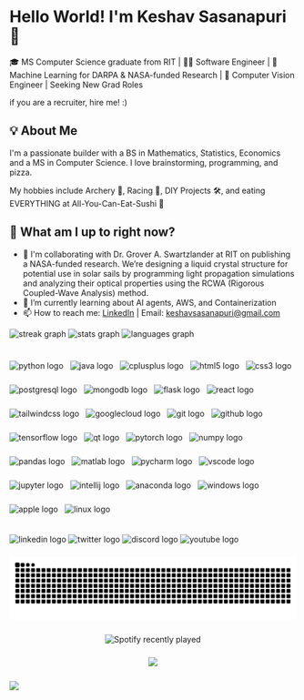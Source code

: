 

<!--
**Skeshav-sasanapuri/Skeshav-sasanapuri** is a ✨ _special_ ✨ repository because its `README.md` (this file) appears on your GitHub profile.

Here are some ideas to get you started:

- 🔭 I’m currently working on ...
- 🌱 I’m currently learning ...
- 👯 I’m looking to collaborate on ...
- 🤔 I’m looking for help with ...
- 💬 Ask me about ...
- 📫 How to reach me: ...
- 😄 Pronouns: ...
- ⚡ Fun fact: ...
-->

 # Hello World! I'm Keshav Sasanapuri 👋

 🎓 MS Computer Science graduate from RIT | 👨‍💻 Software Engineer | 🤖 Machine Learning for DARPA & NASA-funded Research | 🧠 Computer Vision Engineer | Seeking New Grad Roles

 if you are a recruiter, hire me! :)

 ## 💡 About Me

I'm a passionate builder with a BS in Mathematics, Statistics, Economics and a MS in Computer Science. I love brainstorming, programming, and pizza.

My hobbies include Archery 🏹, Racing 🚗, DIY Projects 🛠️, and eating EVERYTHING at All-You-Can-Eat-Sushi 🍣

## 🧭 What am I up to right now?

- 🔬 I'm collaborating with Dr. Grover A. Swartzlander at RIT on publishing a NASA-funded research. We’re designing a liquid crystal structure for potential use in solar sails by programming light propagation simulations and analyzing their optical properties using the RCWA (Rigorous Coupled-Wave Analysis) method.
- 🌱 I’m currently learning about AI agents, AWS, and Containerization
- 📫 How to reach me: [LinkedIn](https://www.linkedin.com/in/keshav-sasanapuri/) | Email: keshavsasanapuri@gmail.com

<div align="left">
  <img src="https://streak-stats.demolab.com?user=Skeshav-sasanapuri&locale=en&mode=daily&theme=dracula&hide_border=false&border_radius=5&order=3" height="150" alt="streak graph"  />
  <img src="https://github-readme-stats.vercel.app/api?username=Skeshav-sasanapuri&hide_title=false&hide_rank=true&show_icons=true&include_all_commits=true&count_private=true&disable_animations=false&theme=dracula&locale=en&hide_border=false&order=1" height="150" alt="stats graph"  />
  <img src="https://github-readme-stats.vercel.app/api/top-langs?username=Skeshav-sasanapuri&locale=en&hide_title=false&layout=compact&card_width=320&langs_count=5&theme=dracula&hide_border=false&order=2" height="150" alt="languages graph"  />
</div>

###

<br clear="both">

<div align="left" style="display: flex; flex-wrap: wrap; gap: 12px;">
  <img src="https://cdn.jsdelivr.net/gh/devicons/devicon/icons/python/python-original.svg" style="height:30px;" alt="python logo" />
  <img src="https://cdn.jsdelivr.net/gh/devicons/devicon/icons/java/java-original.svg" style="height:30px;" alt="java logo" />
  <img src="https://cdn.jsdelivr.net/gh/devicons/devicon/icons/cplusplus/cplusplus-original.svg" style="height:30px;" alt="cplusplus logo" />
  <img src="https://cdn.jsdelivr.net/gh/devicons/devicon/icons/html5/html5-original.svg" style="height:30px;" alt="html5 logo" />
  <img src="https://cdn.jsdelivr.net/gh/devicons/devicon/icons/css3/css3-original.svg" style="height:30px;" alt="css3 logo" />
  <img src="https://cdn.jsdelivr.net/gh/devicons/devicon/icons/postgresql/postgresql-original.svg" style="height:30px;" alt="postgresql logo" />
  <img src="https://cdn.jsdelivr.net/gh/devicons/devicon/icons/mongodb/mongodb-original.svg" style="height:30px;" alt="mongodb logo" />
  <img src="https://skillicons.dev/icons?i=flask" style="height:30px;" alt="flask logo" />
  <img src="https://cdn.jsdelivr.net/gh/devicons/devicon/icons/react/react-original.svg" style="height:30px;" alt="react logo" />
  <img src="https://cdn.jsdelivr.net/gh/devicons/devicon/icons/tailwindcss/tailwindcss-original-wordmark.svg" style="height:30px;" alt="tailwindcss logo" />
  <img src="https://cdn.jsdelivr.net/gh/devicons/devicon/icons/googlecloud/googlecloud-original.svg" style="height:30px;" alt="googlecloud logo" />
  <img src="https://cdn.jsdelivr.net/gh/devicons/devicon/icons/git/git-original.svg" style="height:30px;" alt="git logo" />
  <img src="https://skillicons.dev/icons?i=github" style="height:30px;" alt="github logo" />
  <img src="https://cdn.jsdelivr.net/gh/devicons/devicon/icons/tensorflow/tensorflow-original.svg" style="height:30px;" alt="tensorflow logo" />
  <img src="https://cdn.jsdelivr.net/gh/devicons/devicon/icons/qt/qt-original.svg" style="height:30px;" alt="qt logo" />
  <img src="https://cdn.jsdelivr.net/gh/devicons/devicon/icons/pytorch/pytorch-original.svg" style="height:30px;" alt="pytorch logo" />
  <img src="https://cdn.jsdelivr.net/gh/devicons/devicon/icons/numpy/numpy-original.svg" style="height:30px;" alt="numpy logo" />
  <img src="https://cdn.jsdelivr.net/gh/devicons/devicon/icons/pandas/pandas-original.svg" style="height:30px;" alt="pandas logo" />
  <img src="https://cdn.jsdelivr.net/gh/devicons/devicon/icons/matlab/matlab-original.svg" style="height:30px;" alt="matlab logo" />
  <img src="https://cdn.jsdelivr.net/gh/devicons/devicon/icons/pycharm/pycharm-original.svg" style="height:30px;" alt="pycharm logo" />
  <img src="https://cdn.jsdelivr.net/gh/devicons/devicon/icons/vscode/vscode-original.svg" style="height:30px;" alt="vscode logo" />
  <img src="https://cdn.jsdelivr.net/gh/devicons/devicon/icons/jupyter/jupyter-original.svg" style="height:30px;" alt="jupyter logo" />
  <img src="https://cdn.jsdelivr.net/gh/devicons/devicon/icons/intellij/intellij-original.svg" style="height:30px;" alt="intellij logo" />
  <img src="https://cdn.simpleicons.org/anaconda/44A833" style="height:30px;" alt="anaconda logo" />
  <img src="https://cdn.jsdelivr.net/gh/devicons/devicon/icons/windows8/windows8-original.svg" style="height:30px;" alt="windows logo" />
  <img src="https://cdn.simpleicons.org/apple/000000" style="height:30px;" alt="apple logo" />
  <img src="https://cdn.jsdelivr.net/gh/devicons/devicon/icons/linux/linux-original.svg" style="height:30px;" alt="linux logo" />
</div>


###

<div align="left">
  <img src="https://img.shields.io/static/v1?message=LinkedIn&logo=linkedin&label=&color=0077B5&logoColor=white&labelColor=&style=for-the-badge" height="30" alt="linkedin logo"  />
  <img src="https://img.shields.io/static/v1?message=Twitch&logo=twitch&label=&color=9146FF&logoColor=white&labelColor=&style=for-the-badge" height="30" alt="twitter logo"  />
  <img src="https://img.shields.io/static/v1?message=Discord&logo=discord&label=&color=7289DA&logoColor=white&labelColor=&style=for-the-badge" height="30" alt="discord logo"  />
  <img src="https://img.shields.io/static/v1?message=Youtube&logo=youtube&label=&color=FF0000&logoColor=white&labelColor=&style=for-the-badge" height="30" alt="youtube logo"  />
</div>

###

<img src="https://raw.githubusercontent.com/Skeshav-sasanapuri/Skeshav-sasanapuri/output/github-snake-dark.svg" alt="Snake animation" />

###

<div align="center">
  <img src="https://spotify-recently-played-readme.vercel.app/api?count=5" alt="Spotify recently played"  />
</div>

###

<div align="center">
  <img src="https://profile-counter.glitch.me/Skeshav-sasanapuri/count.svg?"  />
</div>

###
  <img src="https://profile-counter.glitch.me/Skeshav-sasanapuri/count.svg?"  />
</div>

###
